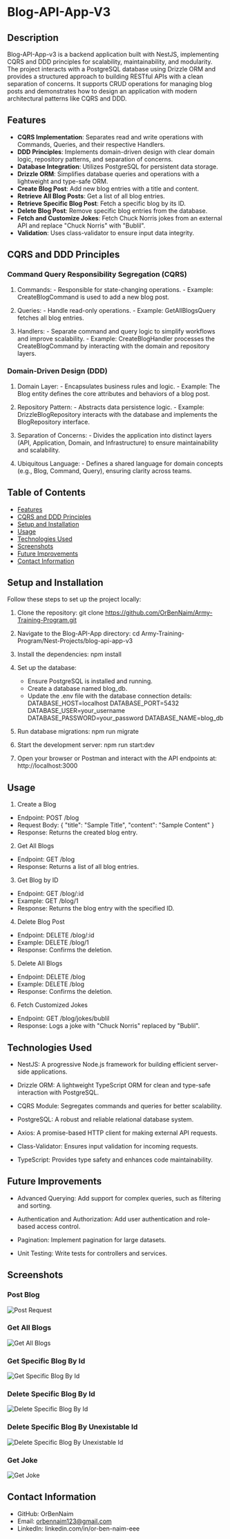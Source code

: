 # Blog-API-App-V3

## Description
Blog-API-App-v3 is a backend application built with NestJS, implementing CQRS and DDD principles for scalability, maintainability, and modularity. The project interacts with a PostgreSQL database using Drizzle ORM and provides a structured approach to building RESTful APIs with a clean separation of concerns. It supports CRUD operations for managing blog posts and demonstrates how to design an application with modern architectural patterns like CQRS and DDD.

## Features
- **CQRS Implementation**: Separates read and write operations with Commands, Queries, and their respective Handlers.
- **DDD Principles**: Implements domain-driven design with clear domain logic, repository patterns, and separation of concerns.
- **Database Integration**: Utilizes PostgreSQL for persistent data storage.
- **Drizzle ORM**: Simplifies database queries and operations with a lightweight and type-safe ORM.
- **Create Blog Post**: Add new blog entries with a title and content.
- **Retrieve All Blog Posts**: Get a list of all blog entries.
- **Retrieve Specific Blog Post**:  Fetch a specific blog by its ID.
- **Delete Blog Post**: Remove specific blog entries from the database.
- **Fetch and Customize Jokes**: Fetch Chuck Norris jokes from an external API and replace "Chuck Norris" with "Bublil".
- **Validation**: Uses class-validator to ensure input data integrity.


## CQRS and DDD Principles
### Command Query Responsibility Segregation (CQRS)
  1. Commands:
    - Responsible for state-changing operations.
    - Example: CreateBlogCommand is used to add a new blog post.

  2. Queries:
    - Handle read-only operations.
    - Example: GetAllBlogsQuery fetches all blog entries.

  3. Handlers:
    - Separate command and query logic to simplify workflows and improve scalability.
    - Example: CreateBlogHandler processes the CreateBlogCommand by interacting with the domain and repository layers.

### Domain-Driven Design (DDD)
  1. Domain Layer:
    - Encapsulates business rules and logic.
    - Example: The Blog entity defines the core attributes and behaviors of a blog post.

  2. Repository Pattern:
    - Abstracts data persistence logic.
    - Example: DrizzleBlogRepository interacts with the database and implements the BlogRepository interface.

  3. Separation of Concerns:
    - Divides the application into distinct layers (API, Application, Domain, and Infrastructure) to ensure maintainability and scalability.

  4. Ubiquitous Language:
    - Defines a shared language for domain concepts (e.g., Blog, Command, Query), ensuring clarity across teams.

## Table of Contents
- [Features](#features)
- [CQRS and DDD Principles](#CQRS-and-DDD-Principles)
- [Setup and Installation](#setup-and-installation)
- [Usage](#usage)
- [Technologies Used](#technologies-used)
- [Screenshots](#screenshots)
- [Future Improvements](#future-improvements)
- [Contact Information](#contact-information)

## Setup and Installation
Follow these steps to set up the project locally:
1. Clone the repository: 
    git clone https://github.com/OrBenNaim/Army-Training-Program.git

2. Navigate to the Blog-API-App directory:
    cd Army-Training-Program/Nest-Projects/blog-api-app-v3

3. Install the dependencies:
    npm install

4. Set up the database:
    - Ensure PostgreSQL is installed and running.
    - Create a database named blog_db.
    - Update the .env file with the database connection details:
      DATABASE_HOST=localhost
      DATABASE_PORT=5432
      DATABASE_USER=your_username
      DATABASE_PASSWORD=your_password
      DATABASE_NAME=blog_db

5. Run database migrations:
    npm run migrate

6. Start the development server:
    npm run start:dev

7. Open your browser or Postman and interact with the API endpoints at:
    http://localhost:3000


## Usage
1. Create a Blog
  - Endpoint: POST /blog
  - Request Body:
    {
      "title": "Sample Title",
      "content": "Sample Content"
    }
  - Response: Returns the created blog entry.

2. Get All Blogs
  - Endpoint: GET /blog
  - Response: Returns a list of all blog entries.

3. Get Blog by ID
  - Endpoint: GET /blog/:id
  - Example: GET /blog/1
  - Response: Returns the blog entry with the specified ID.

4. Delete Blog Post
  - Endpoint: DELETE /blog/:id
  - Example: DELETE /blog/1
  - Response: Confirms the deletion.

5. Delete All Blogs
  - Endpoint: DELETE /blog
  - Example: DELETE /blog
  - Response: Confirms the deletion.

6. Fetch Customized Jokes
  - Endpoint: GET /blog/jokes/bublil
  - Response: Logs a joke with "Chuck Norris" replaced by "Bublil".


## Technologies Used
- NestJS: A progressive Node.js framework for building efficient server-side applications.

- Drizzle ORM: A lightweight TypeScript ORM for clean and type-safe interaction with PostgreSQL.

- CQRS Module: Segregates commands and queries for better scalability.

- PostgreSQL: A robust and reliable relational database system.

- Axios: A promise-based HTTP client for making external API requests.

- Class-Validator: Ensures input validation for incoming requests.

- TypeScript: Provides type safety and enhances code maintainability. 


## Future Improvements
- Advanced Querying: Add support for complex queries, such as filtering and sorting.

- Authentication and Authorization: Add user authentication and role-based access control.

- Pagination: Implement pagination for large datasets.

- Unit Testing: Write tests for controllers and services.


## Screenshots
### Post Blog
![Post Request](src/assests/screenShots/post_blog_example.png)

### Get All Blogs
![Get All Blogs](src/assests/screenShots/get_all_blogs_example.png)

### Get Specific Blog By Id
![Get Specific Blog By Id](src/assests/screenShots/get_specific_blog_by_ID.png)

### Delete Specific Blog By Id
![Delete Specific Blog By Id](src/assests/screenShots/delete_blog_by_id.png)

### Delete Specific Blog By Unexistable Id
![Delete Specific Blog By Unexistable Id](src/assests/screenShots/delete_blog_by_unexistable_id.png)

### Get Joke
![Get Joke](src/assests/screenShots/get_joke.png)


## Contact Information
- GitHub: OrBenNaim
- Email: orbennaim123@gmail.com
- LinkedIn: linkedin.com/in/or-ben-naim-eee